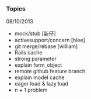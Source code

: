 ### Topics

08/10/2013
* mock/stub [新仔]
* activesupport/concern [hlee]
* git merge/rebase [william]
* Rails cache
* strong parameter
* explain form_object
* remote github feature branch
* explain model cache
* eager load & lazy load
* n + 1 problem
